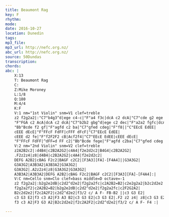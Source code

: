 ```yaml
---
title: Beaumont Rag
key: F
rhythm: 
mode:
date: 2016-10-27
location: Dunedin
tags:
mp3_file:
mp3_url: http://nefc.org.nz/
abc_url: http://nefc.org.nz/
source: 50Dundas
transcription:
chords: 
abc: |
    X:13
    T: Beaumont Rag
    C:
    Z:Mike Moroney
    L:1/8
    Q:180
    M:4/4
    K:F
    V:1 nm="1st Violin" snm=V1 clef=treble
    z2 f2g2a2|:"C7"b4g3^d|ege c4-c|"F"a4 f3c|dcA c2 dcA|"C7"cde g2 ege|age c2 dcA|
    "F"FGA c2 AcA|dcA c2 dcA|"C7"b2b2 gbg^d|ege c2 dec|"F"a2a2 fgfc|dcA c2 dcA|
    "Bb"Bcde f2 gf|"F"agfd c2 ba|"C7"gfed cdeg|"F"f8||"C"EEcE EdEE|
    cEEE dEcE|"F"FFcF FdFF|cFFF dFcF|"C7"EEcE EdEE|
    cEEE d2 fe|"F"f2F2F2 cB|Acf2f4|"C7"EEcE EdEE|cEEE dEcE|
    "F"FFcF FdFF|^dFF=d FF c2|"Bb"Bcde fege|"F"agfd c2ba|"C7"gfed cdeg|"F"f8:|
    V:2 nm="2nd Violin" snm=V2 clef=treble
    z2A2B2c2|:d4B4|c2B2A2G2|c4A4|f2e2d2c2|B4G4|c2B2A2G2|
    .F2z2z4|z8|d4B4|c2B2A2G2|c4A4|f2e2d2c2|
    DEFG A2B2|cBAG F2c2|BAGF c2C2|[F3A3][FA]-[F4A4]||G3A3G2|
    G3A3G2|A3B3A2|A3B3A2|G3A3G2|
    G3A3G2|.A2z2z4|z8|G3A3G2|G3A3G2|
    A3B3A2|A3B3A2|DEFG A2B2|cBAG F2c2|BAGF c2C2|[F3A3][FA]-[F4A4]:|
    V:C nm=Cello snm=Clo clef=bass middle=D octave=-1
    z2 f2g2a2|:b2g2e2dB|c2d2^d2e2|f2g2a2fc|c2A2B2=B2|c2e2g2a2|b2c2d2e2|
    f2g2a2f2|c2A2B2=B2|b2g2e2dB|c2d2^d2e2|f2g2a2fc|c2F2G2A2|
    B2c2d2e2|f2c2A2F2|c2d2^d2e2|f3/2 c/ A F- FB-B2 ||c3 G3 E2|
    c3 G3 E2|f3 c3 A2|F3 A3 B2|c3 G3 E2|c3 G3 E2|.F2 z2 z4| z8|c3 G3 E2|c3 G3 E2|
    f3 c3 A2|F3 G3 A2|B2c2d2e2|f2c2A2F2|c2d2^d2e2|f3/2 c/ A F- F4 :|

---
```

